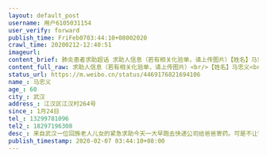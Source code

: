 ```yaml
---
layout: default_post
username: 用户6105031154
user_verify: forward
publish_time: FriFeb0703:44:10+08002020
crawl_time: 20200212-12:40:51
imageurl: 
content_brief: 肺炎患者求助超话 求助人信息（若有相关化验单，请上传图片）【姓名】马忠义【年龄】60【所在城市】武汉【所在小区、社区】江汉区江汉村264号【患病时间】1月24日【联系方式】13299781096【其他紧急联系人】18297196308【病情描述】 来自武汉一位回族老人儿女的紧急求助：今天一大早跑去 ...全文
content_full_raw: 求助人信息（若有相关化验单，请上传图片）<br/>【姓名】马忠义<br/>【年龄】60<br/>【所在城市】武汉<br/>【所在小区、社区】江汉区江汉村264号<br/>【患病时间】1月24日<br/>【联系方式】13299781096<br/>【其他紧急联系人】18297196308<br/>【病情描述】来自武汉一位回族老人儿女的紧急求助：<br/>今天一大早跑去快递公司给爸爸寄药。可是不让寄。今天是爸爸发烧第14天。他一个60多岁的老人身处武汉。我们做儿女的在西宁无能为力。想守在在他的床边给他端热水杯水。想扶他到医院去挂号，看病。可这些该儿女们做的事情千里之外的我无能为力。<br/>我们是少数民族，父亲在武汉务工。位置就离华南海鲜市场不到两三公里的地方。疫情来之后，我们一家人非常担心。原本计划春节到西安一家人团聚。可随着武汉的封城，父亲的身体也开始发烧。因为之前淋过一场雨，以为是正常的感冒发烧。可吃了药还是没有什么大的作用。被感染的可能性越来越大。他之前有慢性肾炎。身体抵抗力比较差。昨天在武汉协和医院检查出双肺实质内散在多发磨玻璃密度影，而且我父亲本身就有肾病，血液检查肌酐值为691。<br/>父亲本身没什么文化。作为少数民族也听不太懂当地的语言，体力有限。希望武汉协和医院能够安排绿色通道让他尽快住院。<br/>不管他检查的结果是如何？我们都能够接受。但能够让他躺在病床上接受治疗，是我们作为儿女最大的心愿。<br/>希望有人能够看到这条微博。这也是作为我一个身处异地老师为父亲发的第一条微博。<br/>我父亲名字叫马忠义，住在武汉市江汉区江汉北路江汉北村。
status_url: https://m.weibo.cn/status/4469176821694106
name_: 马忠义
age_: 60
city_: 武汉
address_: 江汉区江汉村264号
since_: 1月24日
tel_: 13299781096
tel2_: 18297196308
desc_: 来自武汉一位回族老人儿女的紧急求助今天一大早跑去快递公司给爸爸寄药。可是不让寄。今天是爸爸发烧第14天。他一个60多岁的老人身处武汉。我们做儿女的在西宁无能为力。想守在在他的床边给他端热水杯水。想扶他到医院去挂号，看病。可这些该儿女们做的事情千里之外的我无能为力。我们是少数民族，父亲在武汉务工。位置就离华南海鲜市场不到两三公里的地方。疫情来之后，我们一家人非常担心。原本计划春节到西安一家人团聚。可随着武汉的封城，父亲的身体也开始发烧。因为之前淋过一场雨，以为是正常的感冒发烧。可吃了药还是没有什么大的作用。被感染的可能性越来越大。他之前有慢性肾炎。身体抵抗力比较差。昨天在武汉协和医院检查出双肺实质内散在多发磨玻璃密度影，而且我父亲本身就有肾病，血液检查肌酐值为691。父亲本身没什么文化。作为少数民族也听不太懂当地的语言，体力有限。希望武汉协和医院能够安排绿色通道让他尽快住院。不管他检查的结果是如何？我们都能够接受。但能够让他躺在病床上接受治疗，是我们作为儿女最大的心愿。希望有人能够看到这条微博。这也是作为我一个身处异地老师为父亲发的第一条微博。我父亲名字叫马忠义，住在武汉市江汉区江汉北路江汉北村。
publish_timestamp: 2020-02-07 03:44:10+08:00
---
```

